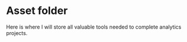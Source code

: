 # Asset folder

Here is where I will store all valuable tools needed to complete analytics projects.
